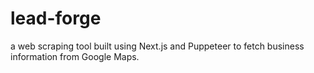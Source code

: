 # lead-forge
a web scraping tool built using Next.js and Puppeteer to fetch business information from Google Maps.
